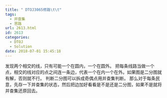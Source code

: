 ```yaml
---
title: " DTOJ3065修路\t\t"
tags:
  - 并查集
  - 思路
url: 2613.html
id: 2613
categories:
  - DTOJ
  - Solution
date: 2018-07-01 15:45:18
---
```


发现两个相交的线，只有可能一个在圆内，一个在圆外。 把每条线路当做一个点，相交的线对应的点之间连一条边，代表一个在内一个在外。如果图是二分图就有解，否则就不行。 判断二分图可以拆成奇偶点用并查集判断。 那么对于每条民意，先存一下并查集的状态，然后把边加好看看是不是还是二分图，如果不是就将并查集还原回去。
